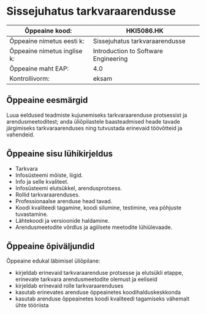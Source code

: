 # Sissejuhatus tarkvaraarendusse

| Õppeaine kood: | HKI5086.HK |
|---|---|
|Õppeaine nimetus eesti k: | Sissejuhatus tarkvaraarendusse |
| Õppeaine nimetus inglise k: | Introduction to Software Engineering |
| Õppeaine maht EAP: | 4.0 |
| Kontrollivorm: | eksam |

## Õppeaine eesmärgid

Luua eeldused teadmiste kujunemiseks tarkvaraarenduse protsessist ja arendusmeetoditest; anda üliõpilastele baasteadmised heade tavade järgimiseks tarkvaraarenduses ning tutvustada erinevaid töövõtteid ja vahendeid.

## Õppeaine sisu lühikirjeldus

- Tarkvara
- Infosüsteemi mõiste, liigid.
- Info ja selle kvaliteet.
- Infosüsteemi elutsükkel, arendusprotsess.
- Rollid tarkvaraarenduses.
- Professionaalse arenduse head tavad.
- Koodi kvaliteedi tagamine, koodi silumine, testimine, vea põhjuste tuvastamine.
- Lähtekoodi ja versioonide haldamine. 
- Arendusmeetodite võrdlus ja agiilsete meetodite lühiülevaade.

## Õppeaine õpiväljundid

Õppeaine edukal läbimisel üliõpilane:
- kirjeldab erinevaid tarkvaraarenduse protsesse ja elutsükli etappe, erinevate tarkvara arendusmeetodite olemust ja eeliseid
- kirjeldab erinevaid rolle tarkvaraarenduses
- kasutab erinevates arenduse õppeainetes koodihalduskeskkonda
- kasutab arenduse õppeainetes koodi kvaliteedi tagamiseks vähemalt ühte tööriista

